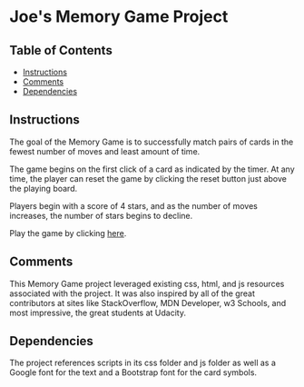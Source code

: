 # Joe's Memory Game Project

## Table of Contents

* [Instructions](#instructions)
* [Comments](#comments)
* [Dependencies](#dependencies)

## Instructions

The goal of the Memory Game is to successfully match pairs of cards in the fewest number of moves and least amount of time.

The game begins on the first click of a card as indicated by the timer. At any time, the player can reset the game by clicking the reset button just above the playing board.

Players begin with a score of 4 stars, and as the number of moves increases, the number of stars begins to decline.

Play the game by clicking [here](http://htmlpreview.github.io/?https://github.com/jadgowen/gowen-memory-game/blob/master/index.html).

## Comments

This Memory Game project leveraged existing css, html, and js resources associated with the project. It was also inspired by all of the great contributors at sites like StackOverflow, MDN Developer, w3 Schools, and most impressive, the great students at Udacity.

## Dependencies

The project references scripts in its css folder and js folder as well as a Google font for the text and a Bootstrap font for the card symbols.
